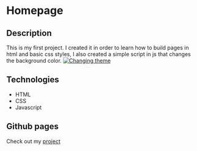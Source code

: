 # Homepage
## Description
This is my first project. I created it in order to learn how to build pages in html and basic css styles, I also created a simple script in js that changes the background color.
[![Changing theme](https://i.postimg.cc/CKsZwF7t/homepage.gif)](https://postimg.cc/06r5f1Ld)
## Technologies
- HTML
- CSS
- Javascript
## Github pages
Check out my [project](https://marcelurbanczyk.github.io/homepage/)
